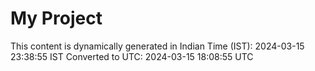 # My Project

This content is dynamically generated in Indian Time (IST): 2024-03-15 23:38:55 IST
Converted to UTC: 2024-03-15 18:08:55 UTC
